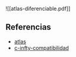 ![[atlas-diferenciable.pdf]]

## Referencias
- [atlas](./atlas.md)
- [c-infty-compatibilidad](./c-infty-compatibilidad.md)
